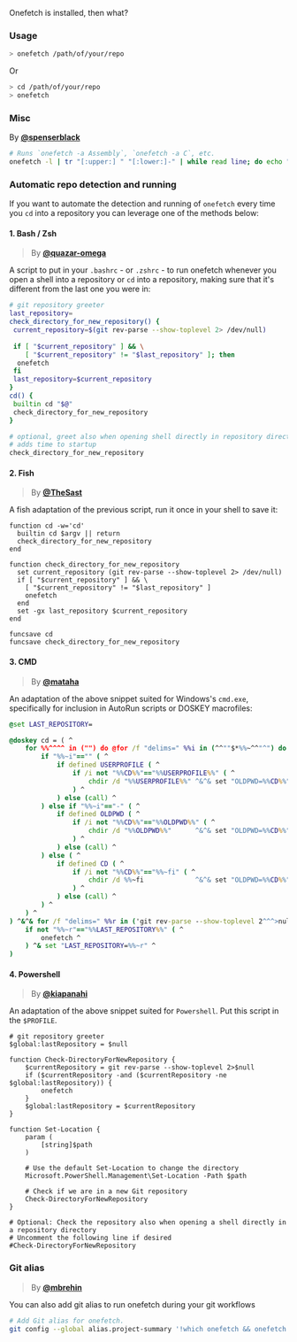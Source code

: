 Onefetch is installed, then what?

### Usage

```sh
> onefetch /path/of/your/repo
 ```

 Or

```sh
> cd /path/of/your/repo
> onefetch
```

### Misc

By [**@spenserblack**](https://github.com/spenserblack)

```sh
# Runs `onefetch -a Assembly`, `onefetch -a C`, etc.
onefetch -l | tr "[:upper:] " "[:lower:]-" | while read line; do echo "$line"; onefetch -a $line; done;
```

### Automatic repo detection and running

If you want to automate the detection and running of `onefetch` every time you `cd` into a repository you can leverage one of the methods below:

#### 1. Bash / Zsh

> By [**@quazar-omega**](https://github.com/quazar-omega)

A script to put in your `.bashrc` - or `.zshrc` - to run onefetch whenever you open a shell into a repository or `cd` into a repository, making sure that it's different from the last one you were in:

```sh
# git repository greeter
last_repository=
check_directory_for_new_repository() {
 current_repository=$(git rev-parse --show-toplevel 2> /dev/null)
 
 if [ "$current_repository" ] && \
    [ "$current_repository" != "$last_repository" ]; then
  onefetch
 fi
 last_repository=$current_repository
}
cd() {
 builtin cd "$@"
 check_directory_for_new_repository
}

# optional, greet also when opening shell directly in repository directory
# adds time to startup
check_directory_for_new_repository
```

#### 2. Fish

> By [**@TheSast**](https://github.com/TheSast)

A fish adaptation of the previous script, run it once in your shell to save it:

```fish
function cd -w='cd'
  builtin cd $argv || return
  check_directory_for_new_repository
end

function check_directory_for_new_repository
  set current_repository (git rev-parse --show-toplevel 2> /dev/null)
  if [ "$current_repository" ] && \
    [ "$current_repository" != "$last_repository" ]
    onefetch
  end
  set -gx last_repository $current_repository
end

funcsave cd
funcsave check_directory_for_new_repository
```

#### 3. CMD

> By [**@mataha**](https://github.com/mataha)

An adaptation of the above snippet suited for Windows's `cmd.exe`,
specifically for inclusion in AutoRun scripts or DOSKEY macrofiles:

```bat
@set LAST_REPOSITORY=

@doskey cd = ( ^
    for %%^^^^ in ("") do @for /f "delims=" %%i in (^^""$*%%~^^"^") do @( ^
        if "%%~i"=="" ( ^
            if defined USERPROFILE ( ^
                if /i not "%%CD%%"=="%%USERPROFILE%%" ( ^
                    chdir /d "%%USERPROFILE%%" ^&^& set "OLDPWD=%%CD%%" ^
                ) ^
            ) else (call) ^
        ) else if "%%~i"=="-" ( ^
            if defined OLDPWD ( ^
                if /i not "%%CD%%"=="%%OLDPWD%%" ( ^
                    chdir /d "%%OLDPWD%%"      ^&^& set "OLDPWD=%%CD%%" ^
                ) ^
            ) else (call) ^
        ) else ( ^
            if defined CD ( ^
                if /i not "%%CD%%"=="%%~fi" ( ^
                    chdir /d %%~fi             ^&^& set "OLDPWD=%%CD%%" ^
                ) ^
            ) else (call) ^
        ) ^
    ) ^
) ^&^& for /f "delims=" %%r in ('git rev-parse --show-toplevel 2^^^>nul') do @( ^
    if not "%%~r"=="%%LAST_REPOSITORY%%" ( ^
        onefetch ^
    ) ^& set "LAST_REPOSITORY=%%~r" ^
)
```

#### 4. Powershell

> By [**@kiapanahi**](https://github.com/kiapanahi)

An adaptation of the above snippet suited for `Powershell`. Put this script in the `$PROFILE`.

```pwsh
# git repository greeter
$global:lastRepository = $null

function Check-DirectoryForNewRepository {
    $currentRepository = git rev-parse --show-toplevel 2>$null
    if ($currentRepository -and ($currentRepository -ne $global:lastRepository)) {
        onefetch
    }
    $global:lastRepository = $currentRepository
}

function Set-Location {
    param (
        [string]$path
    )

    # Use the default Set-Location to change the directory
    Microsoft.PowerShell.Management\Set-Location -Path $path

    # Check if we are in a new Git repository
    Check-DirectoryForNewRepository
}

# Optional: Check the repository also when opening a shell directly in a repository directory
# Uncomment the following line if desired
#Check-DirectoryForNewRepository
```

### Git alias

> By [**@mbrehin**](https://github.com/mbrehin)

You can also add git alias to run onefetch during your git workflows

```sh
# Add Git alias for onefetch.
git config --global alias.project-summary '!which onefetch && onefetch'
```
